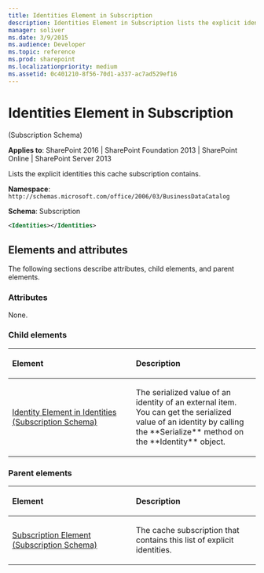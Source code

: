 ```yaml
---
title: Identities Element in Subscription
description: Identities Element in Subscription lists the explicit identities this cache subscription contains.
manager: soliver
ms.date: 3/9/2015
ms.audience: Developer
ms.topic: reference
ms.prod: sharepoint
ms.localizationpriority: medium
ms.assetid: 0c401210-8f56-70d1-a337-ac7ad529ef16
---
```


# Identities Element in Subscription 

(Subscription Schema)

**Applies to**: SharePoint 2016 | SharePoint Foundation 2013 | SharePoint Online | SharePoint Server 2013

Lists the explicit identities this cache subscription contains.

**Namespace**: `http://schemas.microsoft.com/office/2006/03/BusinessDataCatalog`

**Schema**: Subscription

```XML
<Identities></Identities>
```

## Elements and attributes

The following sections describe attributes, child elements, and parent elements.

### Attributes

None.

### Child elements

<table>
<colgroup>
<col width="50%" />
<col width="50%" />
</colgroup>
<thead>
<tr class="header">
<th align="left"><p>Element</p></th>
<th align="left"><p>Description</p></th>
</tr>
</thead>
<tbody>
<tr class="odd">
<td align="left"><p><span><a href="identity-element-in-identities-subscription-schema.md">Identity Element in Identities (Subscription Schema)</a></span></p></td>
<td align="left"><p>The serialized value of an identity of an external item. You can get the serialized value of an identity by calling the **Serialize** method on the **Identity** object.</p></td>
</tr>
</tbody>
</table>

### Parent elements

<table>
<colgroup>
<col width="50%" />
<col width="50%" />
</colgroup>
<thead>
<tr class="header">
<th align="left"><p>Element</p></th>
<th align="left"><p>Description</p></th>
</tr>
</thead>
<tbody>
<tr class="odd">
<td align="left"><p><span><a href="subscription-element-subscription-schema.md">Subscription Element (Subscription Schema)</a></span></p></td>
<td align="left"><p>The cache subscription that contains this list of explicit identities.</p></td>
</tr>
</tbody>
</table>








